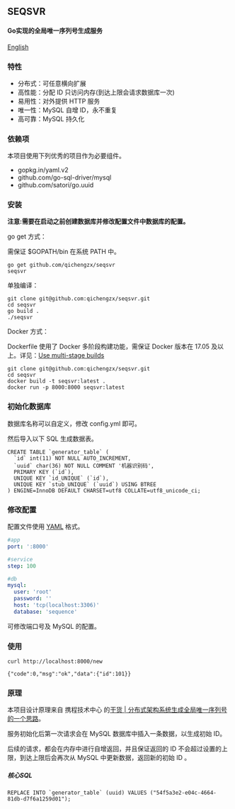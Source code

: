 SEQSVR
---------

#### Go实现的全局唯一序列号生成服务

[English](README.md)

### 特性

* 分布式：可任意横向扩展
* 高性能：分配 ID 只访问内存(到达上限会请求数据库一次)
* 易用性：对外提供 HTTP 服务
* 唯一性：MySQL 自增 ID，永不重复
* 高可靠：MySQL 持久化

### 依赖项

本项目使用下列优秀的项目作为必要组件。

* gopkg.in/yaml.v2
* github.com/go-sql-driver/mysql
* github.com/satori/go.uuid

### 安装

**注意:需要在启动之前创建数据库并修改配置文件中数据库的配置。**

go get 方式：

需保证 $GOPATH/bin 在系统 PATH 中。

```shell
go get github.com/qichengzx/seqsvr
seqsvr
```
单独编译：

```shell
git clone git@github.com:qichengzx/seqsvr.git
cd seqsvr
go build .
./seqsvr
```
Docker 方式：

Dockerfile 使用了 Docker 多阶段构建功能，需保证 Docker 版本在 17.05 及以上。详见：[Use multi-stage builds](https://docs.docker.com/develop/develop-images/multistage-build/)

```shell
git clone git@github.com:qichengzx/seqsvr.git
cd seqsvr
docker build -t seqsvr:latest .
docker run -p 8000:8000 seqsvr:latest
```

### 初始化数据库

数据库名称可以自定义，修改 config.yml 即可。

然后导入以下 SQL 生成数据表。

```mysql
CREATE TABLE `generator_table` (
  `id` int(11) NOT NULL AUTO_INCREMENT,
  `uuid` char(36) NOT NULL COMMENT '机器识别码',
  PRIMARY KEY (`id`),
  UNIQUE KEY `id_UNIQUE` (`id`),
  UNIQUE KEY `stub_UNIQUE` (`uuid`) USING BTREE
) ENGINE=InnoDB DEFAULT CHARSET=utf8 COLLATE=utf8_unicode_ci;
```

### 修改配置

配置文件使用 [YAML](http://yaml.org/) 格式。

```yaml
#app
port: ':8000'

#service
step: 100

#db
mysql:
  user: 'root'
  password: ''
  host: 'tcp(localhost:3306)'
  database: 'sequence'
```

可修改端口号及 MySQL 的配置。

### 使用

```shell
curl http://localhost:8000/new

{"code":0,"msg":"ok","data":{"id":101}}
```

### 原理

本项目设计原理来自 携程技术中心 的[干货 | 分布式架构系统生成全局唯一序列号的一个思路](https://mp.weixin.qq.com/s/F7WTNeC3OUr76sZARtqRjw)。

服务初始化后第一次请求会在 MySQL 数据库中插入一条数据，以生成初始 ID。

后续的请求，都会在内存中进行自增返回，并且保证返回的 ID 不会超过设置的上限，到达上限后会再次从 MySQL 中更新数据，返回新的初始 ID 。

##### 核心SQL

```mysql
REPLACE INTO `generator_table` (uuid) VALUES ("54f5a3e2-e04c-4664-81db-d7f6a1259d01");
```
